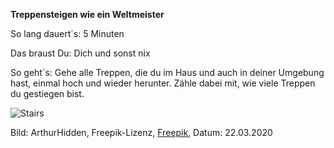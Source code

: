 **Treppensteigen wie ein Weltmeister**

So lang dauert´s: 5 Minuten

Das braust Du: Dich und sonst nix

So geht´s: Gehe alle Treppen, die du im Haus und auch in deiner Umgebung hast, einmal hoch und wieder herunter. Zähle dabei mit, wie viele Treppen du gestiegen bist.

![Stairs](https://image.freepik.com/fotos-kostenlos/herausforderungen-meistern_158595-4654.jpg)

Bild: ArthurHidden, Freepik-Lizenz, [Freepik](https://de.freepik.com/fotos-kostenlos/herausforderungen-meistern_7169180.htm#page=1&query=stairs&position=6), Datum: 22.03.2020
